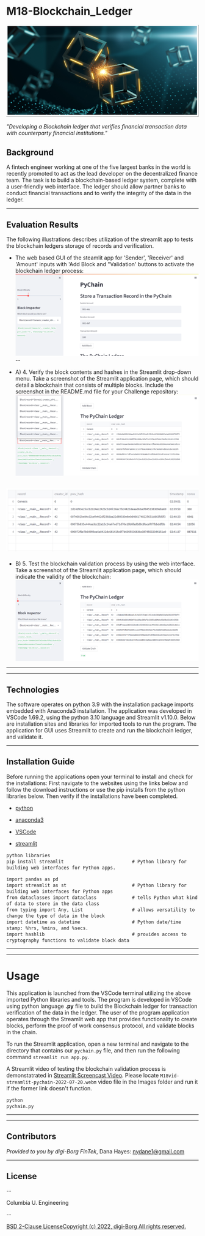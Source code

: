 # M18-Blockchain_Ledger

![M18ReadMeTitle](./Images/M18ReadMe_2022-07-20023454.png)  

*"Developing a Blockchain ledger that verifies financial transaction data with counterparty financial institutions."* 


## Background 

A fintech engineer working at one of the five largest banks in the world is recently promoted to act as the lead developer on the decentralized finance team. The task is to build a blockchain-based ledger system, complete with a user-friendly web interface. The ledger should allow partner banks to conduct financial transactions and to verify the integrity of the data in the ledger.  

---

## Evaluation Results

The following illustrations describes utilization of the streamlit app to tests the blockchain ledgers storage of records and verification. 

* The web based GUI of the steamlit app for 'Sender', 'Receiver' and 'Amount' inputs with 'Add Block and "Validation' buttons to activate the blockchain ledger process:
![StlitUI](Images/M18p1_2022-07-20213046.png) 
--

* A) 4. Verify the block contents and hashes in the Streamlit drop-down menu. Take a screenshot of the Streamlit application page, which should detail a blockchain that consists of multiple blocks. Include the screenshot in the README.md file for your Challenge repository: 
![StlitMultiBlock](Images/M18p3_2022-07-20215202.png)  

![StlitMultiBlock2](Images/M18p5_2022-07-20235351.png)
--
  
* B) 5. Test the blockchain validation process by using the web interface. Take a screenshot of the Streamlit application page, which should indicate the validity of the blockchain:
![StlitValidity](Images/M18p4_2022-07-20215455.png)

---
---
## Technologies

The software operates on python 3.9 with the installation package imports embedded with Anaconda3 installation. The application was developed in VSCode 1.69.2, using the python 3.10 language and Streamlit v1.10.0. Below are installation sites and libraries for imported tools to run the program.  The application for GUI uses Streamlit to create and run the blockchain ledger, and validate it. 


---

## Installation Guide

Before running the applications open your terminal to install and check for the installations: First navigate to the websites using the links below and follow the download instructions or use the pip installs from the python libraries below. Then verify if the installations have been completed. 

* [python](https://www.python.org/downloads/)

* [anaconda3](https://docs.anaconda.com/anaconda/install/windows/e) 

* [VSCode](https://code.visualstudio.com/download) 

* [streamlit](https://docs.streamlit.io/library/get-started/installation)


```
python libraries
pip install streamlit                         # Python library for building web interfaces for Python apps.
```
```
import pandas as pd
import streamlit as st                        # Python library for building web interfaces for Python apps 
from dataclasses import dataclass             # tells Python what kind of data to store in the data class
from typing import Any, List                  # allows versatility to change the type of data in the block  
import datetime as datetime                   # Python date/time stamp: %hrs, %mins, and %secs. 
import hashlib                                # provides access to cryptography functions to validate block data
```
___
---
# Usage

This application is launched from the VSCode terminal utilizing the above imported Python libraries and tools.  The program is developed in VSCode using python language **.py** file to build the Blockchain ledger for transaction verification of the data in the ledger. The user of the program application operates through the Streamlit web app that provides functionality to create blocks, perform the proof of work consensus protocol, and validate blocks in the chain.     

To run the Streamlit application, open a new terminal and navigate to the directory that contains our `pychain.py` file, and then run the following command `streamlit run app.py`.
 
A Streamlit video of testing the blockchain validation process is demonstatrated in 
[Streamlit Screencast Video](Images/M18vid-streamlit-pychain-2022-07-20.webm). Please locate `M18vid-streamlit-pychain-2022-07-20.webm` video file in the Images folder and run it if the former link doesn't function. 


```
python
pychain.py
```
 
---
---

## Contributors

*Provided to you by digi-Borg FinTek*, 
Dana Hayes: nydane1@gmail.com

---

## License
--

Columbia U. Engineering 

--

[BSD 2-Clause LicenseCopyright (c) 2022, digi-Borg
All rights reserved.](/LICENSE)

